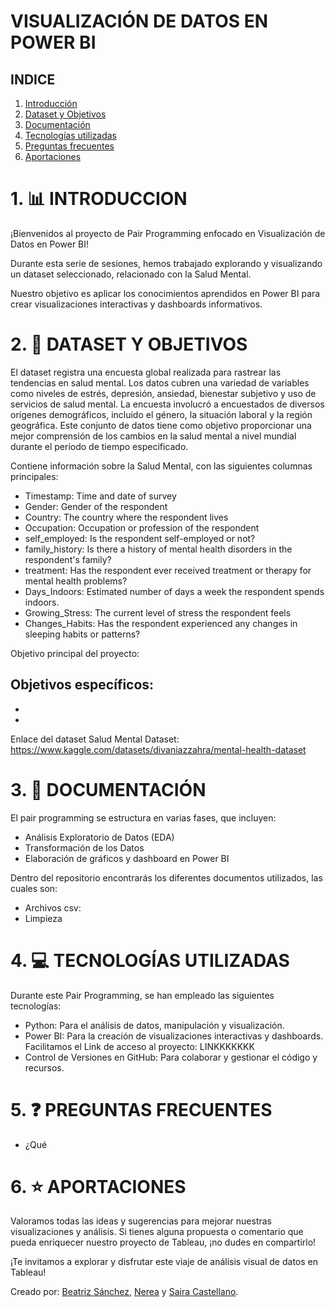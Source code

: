 # VISUALIZACIÓN DE DATOS EN POWER BI

## INDICE
1. [Introducción](#1-introducción)
2. [Dataset y Objetivos](#2-dataset)
3. [Documentación](#2-documentacion)
4. [Tecnologías utilizadas](#3-tecnolgias-utilizadas)
5. [Preguntas frecuentes](#4-preguntas-frecuentes)
6. [Aportaciones](#5-aportaciones)

# 1. 📊 INTRODUCCION 

¡Bienvenidos al proyecto de Pair Programming enfocado en Visualización de Datos en Power BI!

Durante esta serie de sesiones, hemos trabajado explorando y visualizando un dataset seleccionado, relacionado con la Salud Mental.

Nuestro objetivo es aplicar los conocimientos aprendidos en Power BI para crear visualizaciones interactivas y dashboards informativos.

# 2. 🎼 DATASET Y OBJETIVOS 

El dataset registra una encuesta global realizada para rastrear las tendencias en salud mental. Los datos cubren una variedad de variables como niveles de estrés, depresión, ansiedad, bienestar subjetivo y uso de servicios de salud mental. La encuesta involucró a encuestados de diversos orígenes demográficos, incluido el género, la situación laboral y la región geográfica. Este conjunto de datos tiene como objetivo proporcionar una mejor comprensión de los cambios en la salud mental a nivel mundial durante el período de tiempo especificado.

Contiene información sobre la Salud Mental, con las siguientes columnas principales:

- Timestamp: Time and date of survey
- Gender: Gender of the respondent
- Country: The country where the respondent lives
- Occupation: Occupation or profession of the respondent
- self_employed: Is the respondent self-employed or not?
- family_history: Is there a history of mental health disorders in the respondent's family?
- treatment: Has the respondent ever received treatment or therapy for mental health problems?
- Days_Indoors: Estimated number of days a week the respondent spends indoors.
- Growing_Stress: The current level of stress the respondent feels
- Changes_Habits: Has the respondent experienced any changes in sleeping habits or patterns?

Objetivo principal del proyecto:

Objetivos específicos:
- 
-
-

Enlace del dataset Salud Mental Dataset: https://www.kaggle.com/datasets/divaniazzahra/mental-health-dataset

# 3. 📄 DOCUMENTACIÓN 

El pair programming se estructura en varias fases, que incluyen:

- Análisis Exploratorio de Datos (EDA)
- Transformación de los Datos
- Elaboración de gráficos y dashboard en Power BI

Dentro del repositorio encontrarás los diferentes documentos utilizados, las cuales son:
- Archivos csv: 
- Limpieza


# 4. 💻 TECNOLOGÍAS UTILIZADAS 

Durante este Pair Programming, se han empleado las siguientes tecnologías:

- Python: Para el análisis de datos, manipulación y visualización.
- Power BI: Para la creación de visualizaciones interactivas y dashboards. Facilitamos el Link de acceso al proyecto: LINKKKKKKK
- Control de Versiones en GitHub: Para colaborar y gestionar el código y recursos.

# 5. ❓ PREGUNTAS FRECUENTES 

- ¿Qué 

# 6. ⭐ APORTACIONES 

Valoramos todas las ideas y sugerencias para mejorar nuestras visualizaciones y análisis. Si tienes alguna propuesta o comentario que pueda enriquecer nuestro proyecto de Tableau, ¡no dudes en compartirlo!

¡Te invitamos a explorar y disfrutar este viaje de análisis visual de datos en Tableau!


Creado por: [Beatriz Sánchez](https://github.com/BSReguera), [Nerea](https://github.com/Dondiz) y [Saira Castellano](https://github.com/saira2911).